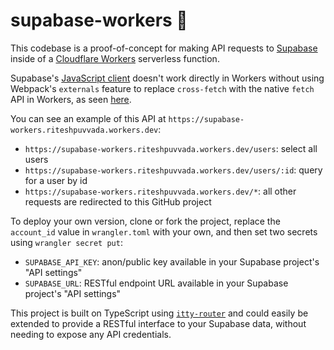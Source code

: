 # supabase-workers 👷

This codebase is a proof-of-concept for making API requests to [Supabase](https://supabase.com) inside of a [Cloudflare Workers](https://workers.cloudflare.com) serverless function.

Supabase's [JavaScript client](https://github.com/supabase/supabase-js) doesn't work directly in Workers without using Webpack's `externals` feature to replace `cross-fetch` with the native `fetch` API in Workers, as seen [here](https://github.com/signalnerve/supabase-workers-proxy/blob/main/webpack.config.js).

You can see an example of this API at `https://supabase-workers.riteshpuvvada.workers.dev`:

- `https://supabase-workers.riteshpuvvada.workers.dev/users`: select all users
- `https://supabase-workers.riteshpuvvada.workers.dev/users/:id`: query for a user by id
- `https://supabase-workers.riteshpuvvada.workers.dev/*`: all other requests are redirected to this GitHub project

To deploy your own version, clone or fork the project, replace the `account_id` value in `wrangler.toml` with your own, and then set two secrets using `wrangler secret put`:

- `SUPABASE_API_KEY`: anon/public key available in your Supabase project's "API settings"
- `SUPABASE_URL`: RESTful endpoint URL available in your Supabase project's "API settings"

This project is built on TypeScript using [`itty-router`](https://itty-router.dev) and could easily be extended to provide a RESTful interface to your Supabase data, without needing to expose any API credentials.
